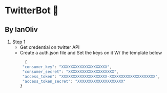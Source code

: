 # TwitterBot 🤖
## By IanOliv

1.  Step 1 
    * Get credential on twitter API
    * Create a auth.json file and Set the keys on it W/ the template below
        ```javascript
          {
         "consumer_key": "XXXXXXXXXXXXXXXXXXXX",
         "consumer_secret": "XXXXXXXXXXXXXXXXXXXX",
         "access_token": "XXXXXXXXXXXXXXXXXXXX-XXXXXXXXXXXXXXXXXXXX",
         "access_token_secret": "XXXXXXXXXXXXXXXXXXXX"
        }
        ```
         
